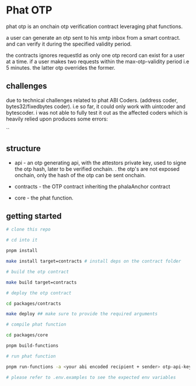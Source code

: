 # Phat OTP

phat otp is an onchain otp verification contract leveraging phat functions.

a user can generate an otp sent to his xmtp inbox from a smart contract. and can verify it during the specified validity period.

the contracts ignores requestId as only one otp record can exist for a user at a time. if a user makes two requests within the max-otp-validity period i.e 5 minutes. the latter otp overrides the former.

## challenges

due to technical challenges related to phat ABI Coders. (address coder, bytes32/fixedbytes coder). i.e so far, it could only work with uintcoder and bytescoder. i was not able to fully test it out as the affected coders which is heavily relied upon produces some errors:

``

## structure

- api - an otp generating api, with the attestors private key, used to signe the otp hash, later to be verified onchain.
    . the otp's are not exposed onchain, only the hash of the otp can be sent onchain.

- contracts - the OTP contract inheriting the phalaAnchor contract

- core - the phat function.

## getting started

```sh
# clone this repo

# cd into it

pnpm install

make install target=contracts # install deps on the contract folder

# build the otp contract

make build target=contracts

# deploy the otp contract

cd packages/contracts

make deploy ## make sure to provide the required arguments

# compile phat function

cd packages/core

pnpm build-functions

# run phat function

pnpm run-functions -a <your abi encoded recipient + sender> otp-api-key

# please refer to .env.examples to see the expected env variables
```
